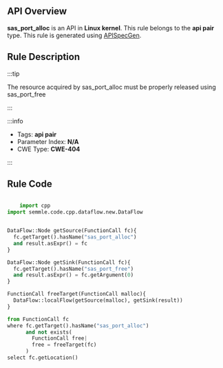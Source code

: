 ---
---


## API Overview
**sas_port_alloc** is an API in **Linux kernel**. This rule belongs to the **api pair** type. This rule is generated using [APISpecGen](../../tools/APISpecGen).
## Rule Description

:::tip

The resource acquired by sas_port_alloc must be properly released using sas_port_free

:::

:::info

- Tags: **api pair**
- Parameter Index: **N/A**
- CWE Type: **CWE-404**

:::

## Rule Code
```python

    import cpp
import semmle.code.cpp.dataflow.new.DataFlow


DataFlow::Node getSource(FunctionCall fc){
  fc.getTarget().hasName("sas_port_alloc")
  and result.asExpr() = fc
}

DataFlow::Node getSink(FunctionCall fc){
  fc.getTarget().hasName("sas_port_free")
  and result.asExpr() = fc.getArgument(0)
}

FunctionCall freeTarget(FunctionCall malloc){
  DataFlow::localFlow(getSource(malloc), getSink(result))
}

from FunctionCall fc
where fc.getTarget().hasName("sas_port_alloc")
      and not exists(
        FunctionCall free| 
        free = freeTarget(fc)
      )
select fc.getLocation()

    
```